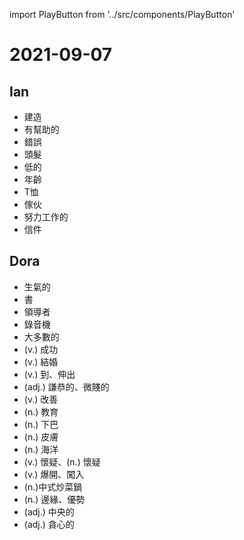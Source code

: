 import PlayButton from '../src/components/PlayButton'

# 2021-09-07

## Ian
- <PlayButton value="build" /> 建造
- <PlayButton value="helpful" /> 有幫助的
- <PlayButton value="mistake" /> 錯誤
- <PlayButton value="hair" /> 頭髮
- <PlayButton value="low" /> 低的
- <PlayButton value="age" /> 年齡
- <PlayButton value="T-shirt" /> T恤
- <PlayButton value="guy" /> 傢伙
- <PlayButton value="hard-working" /> 努力工作的
- <PlayButton value="mail" /> 信件

## Dora
- <PlayButton value="angry" /> 生氣的
- <PlayButton value="book" /> 書
- <PlayButton value="leader" /> 領導者
- <PlayButton value="recorder" /> 錄音機
- <PlayButton value="most" /> 大多數的
- <PlayButton value="succeed" /> (v.) 成功
- <PlayButton value="marry" /> (v.) 結婚
- <PlayButton value="reach" /> (v.) 到、伸出
- <PlayButton value="humble" /> (adj.) 謙恭的、微賤的
- <PlayButton value="improve" /> (v.) 改善
- <PlayButton value="education" /> (n.) 教育
- <PlayButton value="chin" /> (n.) 下巴
- <PlayButton value="skin" /> (n.) 皮膚
- <PlayButton value="ocean" /> (n.) 海洋
- <PlayButton value="doubt" /> (v.) 懷疑、(n.) 懷疑
- <PlayButton value="burst" /> (v.) 爆開、闖入
- <PlayButton value="wok" /> (n.)中式炒菜鍋
- <PlayButton value="edge" /> (n.) 邊緣、優勢
- <PlayButton value="central" /> (adj.) 中央的
- <PlayButton value="greedy" /> (adj.) 貪心的
